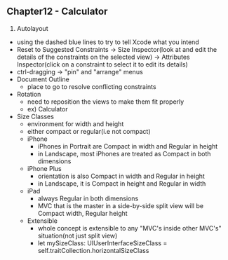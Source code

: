 ## Chapter12 - Calculator

1. Autolayout
  - using the dashed blue lines to try to tell Xcode what you intend
  - Reset to Suggested Constraints -> Size Inspector(look at and edit the details of the constraints on the selected view) -> Attributes Inspector(click on a constraint to select it to edit its details)
  - ctrl-dragging -> "pin" and "arrange" menus
  - Document Outline
    + place to go to resolve conflicting constraints
  - Rotation
    + need to reposition the views to make them fit properly
    + ex) Calculator
  - Size Classes
    + environment for width and height
    + either compact or regular(i.e not compact)
    + iPhone
      * iPhones in Portrait are Compact in width and Regular in height
      * in Landscape, most iPhones are treated as Compact in both dimensions
    + iPhone Plus
      * orientation is also Compact in width and Regular in height
      * in Landscape, it is Compact in height and Regular in width
    + iPad
      * always Regular in both dimensions
      * MVC that is the master in a side-by-side split view will be Compact width, Regular height
    + Extensible
      * whole concept is extensible to any "MVC's inside other MVC's" situation(not just split view)
      * let mySizeClass: UIUserInterfaceSizeClass = self.traitCollection.horizontalSizeClass
